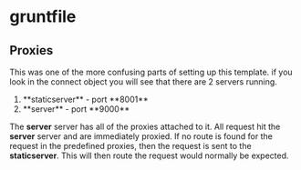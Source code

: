 gruntfile
=========

Proxies
-------------
<p>This was one of the more confusing parts of setting up this template.  if you look in the connect object you will see that
  there are 2 servers running.

  <ol>
    <li>**staticserver** - port **8001**</li>
    <li>**server** - port **9000**</li>
  </ol>

  The **server** server has all of the proxies attached to it.  All request hit the **server** server and are immediately proxied.
    If no route is found for the request in the predefined proxies, then the request is sent to the **staticserver**.  This will then route
    the request would normally be expected.</p>
